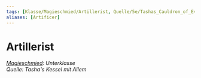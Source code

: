 ```yaml
---
tags: [Klasse/Magieschmied/Artillerist, Quelle/5e/Tashas_Cauldron_of_Everything]
aliases: [Artificer]
---
```

Artillerist
===========

[_Magieschmied_](Magieschmied.md)_: Unterklasse_  
_Quelle: Tasha's Kessel mit Allem_